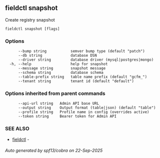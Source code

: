 ## fieldctl snapshot

Create registry snapshot

```
fieldctl snapshot [flags]
```

### Options

```
      --bump string           semver bump type (default "patch")
      --db string             database DSN
      --driver string         database driver (mysql|postgres|mongo)
  -h, --help                  help for snapshot
      --message string        snapshot message
      --schema string         database schema
      --table-prefix string   table name prefix (default "gcfm_")
      --tenant string         tenant id (default "default")
```

### Options inherited from parent commands

```
      --api-url string   Admin API base URL
      --output string    Output format (table|json) (default "table")
      --profile string   Profile name in config (overrides active)
      --token string     Bearer token for Admin API
```

### SEE ALSO

* [fieldctl](fieldctl.md)	 - 

###### Auto generated by spf13/cobra on 22-Sep-2025
